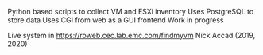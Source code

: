 Python based scripts to collect VM and ESXi inventory
Uses PostgreSQL to store data
Uses CGI from web as a GUI frontend
Work in progress

Live system in https://roweb.cec.lab.emc.com/findmyvm
Nick Accad (2019, 2020)
